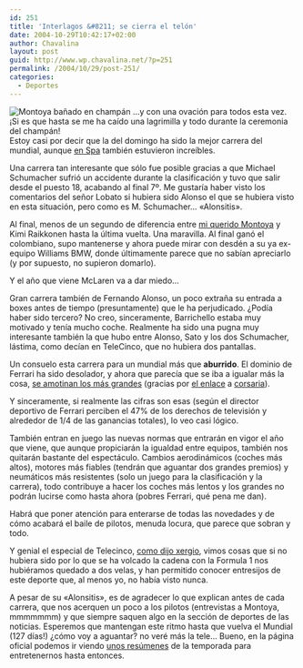 ```yaml
---
id: 251
title: 'Interlagos &#8211; se cierra el telón'
date: 2004-10-29T10:42:17+02:00
author: Chavalina
layout: post
guid: http://www.wp.chavalina.net/?p=251
permalink: /2004/10/29/post-251/
categories:
  - Deportes
---
```

<img class="imgizqda" src="http://www.chavalina.net/imagenes/fotos/interlagos.jpg" alt="Montoya ba&ntilde;ado en champán" /> …y con una ovaci&oacute;n para todos esta vez.  
&iexcl;Si es que hasta se me ha ca&iacute;do una lagrimilla y todo durante la ceremonia del champán!  
Estoy casi por decir que la del domingo ha sido la mejor carrera del mundial, aunque <a href="http://www.chavalina.net/comentar.php?idpost=203&#038;q=" target="_blank">en Spa</a> también estuvieron incre&iacute;bles.

Una carrera tan interesante que s&oacute;lo fue posible gracias a que Michael Schumacher sufri&oacute; un accidente durante la clasificaci&oacute;n y tuvo que salir desde el puesto 18, acabando al final 7&ordm;. Me gustar&iacute;a haber visto los comentarios del se&ntilde;or Lobato si hubiera sido Alonso el que se hubiera visto en esta situaci&oacute;n, pero como es M. Schumacher… «Alonsitis».

Al final, menos de un segundo de diferencia entre <a href="http://www.chavalina.net/comentar.php?idpost=206&#038;q=" target="_blank">mi querido Montoya</a> y Kimi Raikkonen hasta la &uacute;ltima vuelta. Una maravilla. Al final gan&oacute; el colombiano, supo mantenerse y ahora puede mirar con desdén a su ya ex-equipo Williams BMW, donde &uacute;ltimamente parece que no sab&iacute;an apreciarlo (y por supuesto, no supieron domarlo).

Y el a&ntilde;o que viene McLaren va a dar miedo…

Gran carrera también de Fernando Alonso, un poco extra&ntilde;a su entrada a boxes antes de tiempo (presuntamente) que le ha perjudicado. &iquest;Pod&iacute;a haber sido tercero? No creo, sinceramente, Barrichello estaba muy motivado y ten&iacute;a mucho coche. Realmente ha sido una pugna muy interesante también la que hubo entre Alonso, Sato y los dos Schumacher, lástima, como dec&iacute;an en TeleCinco, que no hubiera dos pantallas.

Un consuelo esta carrera para un mundial más que **aburrido**. El dominio de Ferrari ha sido desolador, y ahora que parec&iacute;a que se iba a igualar más la cosa, <a href="http://noticiasdot.com/publicaciones/2004/1004/2810/noticias281004/noticias281004-1.htm" target="_blank">se amotinan los más grandes</a> (gracias por <a href="http://www.chavalina.net/comentar.php?idpost=250#1931" target="_blank">el enlace</a> a <a href="http://blog.corsaria.com/" target="_blank">corsaria</a>).

Y sinceramente, si realmente las cifras son esas (seg&uacute;n el director deportivo de Ferrari perciben el 47% de los derechos de televisi&oacute;n y alrededor de 1/4 de las ganancias totales), lo veo casi l&oacute;gico.

También entran en juego las nuevas normas que entrarán en vigor el a&ntilde;o que viene, que aunque propiciarán la igualdad entre equipos, también nos quitarán bastante del espectáculo. Cambios aerodinámicos (coches más altos), motores más fiables (tendrán que aguantar dos grandes premios) y neumáticos más resistentes (solo un juego para la clasificaci&oacute;n y la carrera), todo contribuye a hacer los coches más lentos y los grandes no podrán lucirse como hasta ahora (pobres Ferrari, qué pena me dan).

Habrá que poner atenci&oacute;n para enterarse de todas las novedades y de c&oacute;mo acabará el baile de pilotos, menuda locura, que parece que sobran y todo.

Y genial el especial de Telecinco, <a href="http://log.xergio.net/uf-vaya-especial-de-la-f1-200304-de-telecinco.html" target="_blank">como dijo xergio</a>, vimos cosas que si no hubiera sido por lo que se ha volcado la cadena con la Formula 1 nos hubiéramos quedado a dos velas, y han permitido conocer entresijos de este deporte que, al menos yo, no hab&iacute;a visto nunca.

A pesar de su «Alonsitis», es de agradecer lo que explican antes de cada carrera, que nos acerquen un poco a los pilotos (entrevistas a Montoya, mmmmmmm) y que siempre saquen algo en la secci&oacute;n de deportes de las noticias. Esperemos que mantengan este ritmo hasta que vuelva el Mundial (127 d&iacute;as!) &iquest;c&oacute;mo voy a aguantar? no veré más la tele… Bueno, en la página oficial podemos ir viendo <a href="http://www.formula1.com/news/2349.html" target="_blank">unos res&uacute;menes</a> de la temporada para entretenernos hasta entonces.